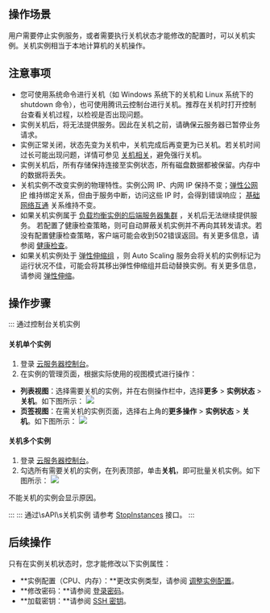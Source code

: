 ## 操作场景
用户需要停止实例服务，或者需要执行关机状态才能修改的配置时，可以关机实例。关机实例相当于本地计算机的关机操作。

## 注意事项

- 您可使用系统命令进行关机（如 Windows 系统下的关机和 Linux 系统下的 shutdown 命令），也可使用腾讯云控制台进行关机。推荐在关机时打开控制台查看关机过程，以检视是否出现问题。
- 实例关机后，将无法提供服务。因此在关机之前，请确保云服务器已暂停业务请求。
- 实例正常关闭，状态先变为关机中，关机完成后再变更为已关机。若关机时间过长可能出现问题，详情可参见  [关机相关](https://intl.cloud.tencent.com/document/product/213/2917)，避免强行关机。
- 实例关机后，所有存储保持连接至实例状态，所有磁盘数据都被保留。内存中的数据将丢失。
- 关机实例不改变实例的物理特性。实例公网 IP、内网 IP 保持不变；[弹性公网 IP](https://intl.cloud.tencent.com/document/product/213/5733) 维持绑定关系，但由于服务中断，访问这些 IP 时，会得到错误响应； [基础网络互通](https://intl.cloud.tencent.com/document/product/215/31807) 关系维持不变。
- 如果关机实例属于 [负载均衡实例的后端服务器集群](https://intl.cloud.tencent.com/document/product/214/32388) ，关机后无法继续提供服务。
若配置了健康检查策略，则可自动屏蔽关机实例并不再向其转发请求。若没有配置健康检查策略，客户端可能会收到502错误返回。有关更多信息，请参阅 [健康检查](https://intl.cloud.tencent.com/document/product/214/38451)。
- 如果关机实例处于 [弹性伸缩组](https://intl.cloud.tencent.com/document/product/377/3590) ，则 Auto Scaling 服务会将关机的实例标记为运行状况不佳，可能会将其移出弹性伸缩组并启动替换实例。有关更多信息，请参阅 [弹性伸缩](https://intl.cloud.tencent.com/zh/document/product/377)。

## 操作步骤
<dx-tabs>
::: 通过控制台关机实例

#### 关机单个实例
 1. 登录 [云服务器控制台](https://console.cloud.tencent.com/cvm/)。
 2. 在实例的管理页面，根据实际使用的视图模式进行操作：
  - **列表视图**：选择需要关机的实例，并在右侧操作栏中，选择**更多** > **实例状态** > **关机**。如下图所示：
![](https://qcloudimg.tencent-cloud.cn/raw/e46cac67a3040e2a5ba851c24d386f0e.png)
  - **页签视图**：在需关机的实例页面，选择右上角的**更多操作** > **实例状态** > **关机**。如下图所示：
![](https://qcloudimg.tencent-cloud.cn/raw/e15c3a175ce068f4d3070b232026bc54.png)




#### 关机多个实例
1. 登录 [云服务器控制台](https://console.cloud.tencent.com/cvm/)。
2. 勾选所有需要关机的实例，在列表顶部，单击**关机**，即可批量关机实例。如下图所示：
![](https://qcloudimg.tencent-cloud.cn/raw/b467b958fcb01c5183fbcfe8bded913c.png)
<dx-alert infotype="explain" title="">
不能关机的实例会显示原因。
</dx-alert>


:::
::: 通过\sAPI\s关机实例
请参考 [StopInstances](https://intl.cloud.tencent.com/document/product/213/33235) 接口。
:::
</dx-tabs>

## 后续操作
只有在实例关机状态时，您才能修改以下实例属性：
- **实例配置（CPU、内存）：**更改实例类型，请参阅 [调整实例配置](https://intl.cloud.tencent.com/document/product/213/2178)。
- **修改密码：**请参阅 [登录密码](https://intl.cloud.tencent.com/document/product/213/6093)。
- **加载密钥：**请参阅 [SSH 密钥](https://intl.cloud.tencent.com/document/product/213/6092)。
